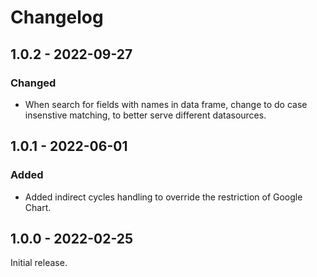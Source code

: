 # Changelog

## 1.0.2 - 2022-09-27

### Changed

- When search for fields with names in data frame, change to do case
  insenstive matching, to better serve different datasources.

## 1.0.1 - 2022-06-01

### Added

- Added indirect cycles handling to override the restriction of Google Chart.

## 1.0.0 - 2022-02-25

Initial release.
